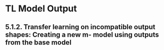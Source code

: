 # TL Model Output

## 5.1.2. Transfer learning on incompatible output shapes: Creating a new m- model using outputs from the base model